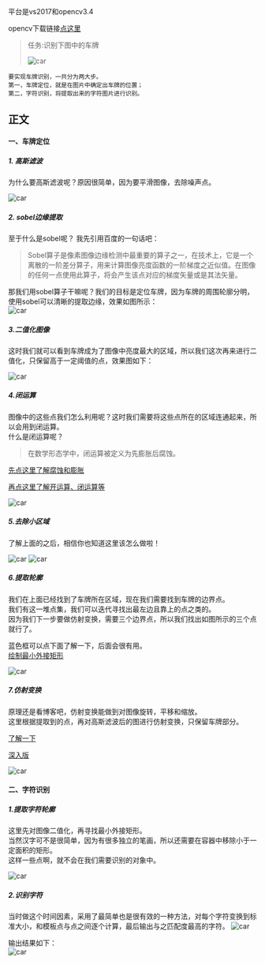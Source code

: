 平台是vs2017和opencv3.4

opencv下载链接[点这里][]

[点这里]:https://opencv.org/releases.html


>任务:识别下图中的车牌
>
>![car](pictures/car.bmp)


	要实现车牌识别，一共分为两大步。
	第一，车牌定位，就是在图片中确定出车牌的位置；
	第二，字符识别，将提取出来的字符图片进行识别。

## 正文

#### 一、车牌定位

##### 1. 高斯滤波
为什么要高斯滤波呢？原因很简单，因为要平滑图像，去除噪声点。

![car](pictures/高斯滤波.jpg)
##### 2. sobel边缘提取
至于什么是sobel呢？
我先引用百度的一句话吧：
>Sobel算子是像素图像边缘检测中最重要的算子之一，在技术上，它是一个离散的一阶差分算子，用来计算图像亮度函数的一阶梯度之近似值。在图像的任何一点使用此算子，将会产生该点对应的梯度矢量或是其法矢量。

那我们用sobel算子干嘛呢？我们的目标是定位车牌，因为车牌的周围轮廓分明，使用sobel可以清晰的提取边缘，效果如图所示：  
![car](pictures/sobel图像.jpg)
##### 3.二值化图像
这时我们就可以看到车牌成为了图像中亮度最大的区域，所以我们这次再来进行二值化，只保留高于一定阈值的点，效果图如下：

![car](pictures/二值化处理.jpg)
##### 4.闭运算
图像中的这些点我们怎么利用呢？这时我们需要将这些点所在的区域连通起来，所以会用到闭运算。  
什么是闭运算呢？
>在数学形态学中，闭运算被定义为先膨胀后腐蚀。

[先点这里了解腐蚀和膨胀](https://blog.csdn.net/keith_bb/article/details/54572165)

[再点这里了解开运算、闭运算等](https://blog.csdn.net/keith_bb/article/details/54578186?locationNum=6&fps=1)

![car](pictures/闭运算.jpg)
##### 5.去除小区域
了解上面的之后，相信你也知道这里该怎么做啦！

![car](pictures/去除小区域.jpg)
![car](pictures/填充.jpg)
##### 6.提取轮廓
我们在上面已经找到了车牌所在区域，现在我们需要找到车牌的边界点。  
我们有这一堆点集，我们可以迭代寻找出最左边且靠上的点之类的。  
因为我们下一步要做仿射变换，需要三个边界点，所以我们找出如图所示的三个点就行了。

蓝色框可以点下面了解一下，后面会很有用。  
[绘制最小外接矩形](https://blog.csdn.net/dcrmg/article/details/52260699)

![car](pictures/车牌区域.jpg)
##### 7.仿射变换
原理还是看博客吧，仿射变换能做到对图像旋转，平移和缩放。  
这里根据提取到的点，再对高斯滤波后的图进行仿射变换，只保留车牌部分。

[了解一下](http://www.opencv.org.cn/opencvdoc/2.3.2/html/doc/tutorials/imgproc/imgtrans/warp_affine/warp_affine.html)

[深入版](https://www.cnblogs.com/bnuvincent/p/6691189.html)

![car](pictures/仿射变换.jpg)

#### 二、字符识别

##### 1.提取字符轮廓
这里先对图像二值化，再寻找最小外接矩形。  
当然汉字可不是很简单，因为有很多独立的笔画，所以还需要在容器中移除小于一定面积的矩形。  
这样一些点啊，就不会在我们需要识别的对象中。

![car](pictures/字符轮廓.jpg)

##### 2.识别字符
当时做这个时间因素，采用了最简单也是很有效的一种方法，对每个字符变换到标准大小，和模板点与点之间逐个计算，最后输出与之匹配度最高的字符。
![car](pictures/计算匹配度.jpg)

输出结果如下：  
![car](pictures/输出车牌结果.jpg)
